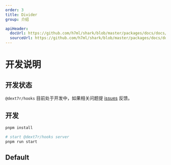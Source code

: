 ```yaml
---
order: 3
title: Divider
group: 介绍

apiHeader:
  docUrl: https://github.com/h7ml/shark/blob/master/packages/docs/docs/components/Divider/index.md
  sourceUrl: https://github.com/h7ml/shark/blob/master/packages/docs/docs/components/demos/Divider.tsx
---
```


# 开发说明

## 开发状态

`@dext7r/hooks` 目前处于开发中，如果相关问题提 [issues](https://github.com/h7ml/shark/issues) 反馈。

## 开发

```bash
pnpm install

# start @dext7r/hooks server
pnpm run start
```

## Default

<code src="../demos/Divider.tsx" nopadding></code>

